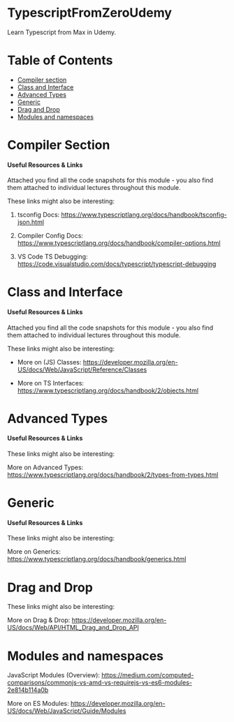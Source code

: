 # TypescriptFromZeroUdemy

Learn Typescript from Max in Udemy.

# Table of Contents

- [Compiler section](#compiler-section)
- [Class and Interface](#class-and-interface)
- [Advanced Types](#advanced-types)
- [Generic](#generic)
- [Drag and Drop](#drag-and-drop)
- [Modules and namespaces](#modules-and-namespaces)

# Compiler Section

#### Useful Resources & Links

Attached you find all the code snapshots for this module - you also find them attached to individual lectures throughout this module.

These links might also be interesting:

1. tsconfig Docs: https://www.typescriptlang.org/docs/handbook/tsconfig-json.html

2. Compiler Config Docs: https://www.typescriptlang.org/docs/handbook/compiler-options.html

3. VS Code TS Debugging: https://code.visualstudio.com/docs/typescript/typescript-debugging

# Class and Interface

#### Useful Resources & Links

Attached you find all the code snapshots for this module - you also find them attached to individual lectures throughout this module.

These links might also be interesting:

- More on (JS) Classes: https://developer.mozilla.org/en-US/docs/Web/JavaScript/Reference/Classes

- More on TS Interfaces: https://www.typescriptlang.org/docs/handbook/2/objects.html

# Advanced Types

#### Useful Resources & Links

These links might also be interesting:

More on Advanced Types: https://www.typescriptlang.org/docs/handbook/2/types-from-types.html

# Generic

#### Useful Resources & Links

These links might also be interesting:

More on Generics: https://www.typescriptlang.org/docs/handbook/generics.html

# Drag and Drop

These links might also be interesting:

More on Drag & Drop: https://developer.mozilla.org/en-US/docs/Web/API/HTML_Drag_and_Drop_API

# Modules and namespaces

JavaScript Modules (Overview): https://medium.com/computed-comparisons/commonjs-vs-amd-vs-requirejs-vs-es6-modules-2e814b114a0b

More on ES Modules: https://developer.mozilla.org/en-US/docs/Web/JavaScript/Guide/Modules